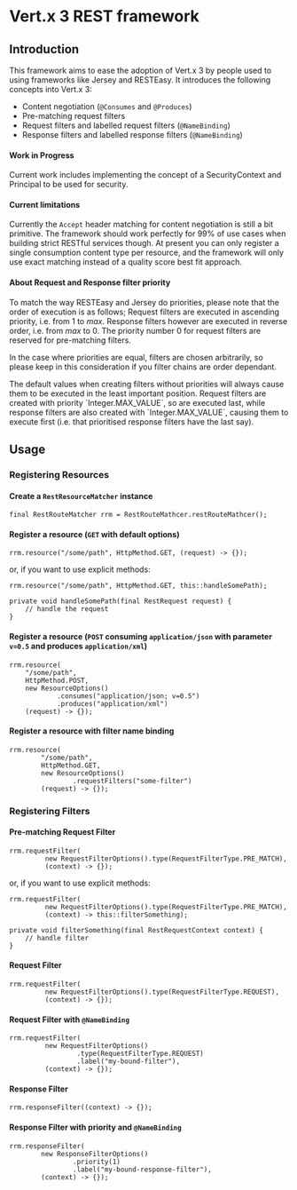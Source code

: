 # Vert.x 3 REST framework

## Introduction
This framework aims to ease the adoption of Vert.x 3 by people used to using frameworks like Jersey and RESTEasy. It introduces the following concepts into Vert.x 3:

- Content negotiation (`@Consumes` and `@Produces`)
- Pre-matching request filters
- Request filters and labelled request filters (`@NameBinding`)
- Response filters and labelled response filters (`@NameBinding`)

#### Work in Progress
Current work includes implementing the concept of a SecurityContext and Principal to be used for security.

#### Current limitations
Currently the `Accept` header matching for content negotiation is still a bit primitive. The framework should work perfectly for 99% of use cases when building strict RESTful  services though. At present you can only register a single consumption content type per resource, and the framework will only use exact matching instead of a quality score best fit approach.

#### About Request and Response filter priority
To match the way RESTEasy and Jersey do priorities, please note that the order of execution is as follows; Request filters are executed in ascending priority, i.e. from 1 to *max*. Response filters however are executed in reverse order, i.e. from *max* to 0. The priority number 0 for request filters are reserved for pre-matching filters.
<p>
In the case where priorities are equal, filters are chosen arbitrarily, so please keep in this consideration if you filter chains are order dependant.
<p>
The default values when creating filters without priorities will always cause them to be executed in the least important position. Request filters are created with priority `Integer.MAX_VALUE`, so are executed last, while response filters are also created with `Integer.MAX_VALUE`, causing them to execute first (i.e. that prioritised response filters have the last say).


## Usage

### Registering Resources

#### Create a `RestResourceMatcher` instance
    final RestRouteMatcher rrm = RestRouteMathcer.restRouteMathcer();


#### Register a resource (`GET` with default options)
    rrm.resource("/some/path", HttpMethod.GET, (request) -> {});
    
or, if you want to use explicit methods:

    rrm.resource("/some/path", HttpMethod.GET, this::handleSomePath);
    
    private void handleSomePath(final RestRequest request) {
        // handle the request
    }
    

#### Register a resource (`POST` consuming `application/json` with parameter `v=0.5` and produces `application/xml`)
    rrm.resource(
        "/some/path",
        HttpMethod.POST,
        new ResourceOptions()
                .consumes("application/json; v=0.5")
                .produces("application/xml")
        (request) -> {});
    
#### Register a resource with filter name binding
    rrm.resource(
            "/some/path",
            HttpMethod.GET,
            new ResourceOptions()
                    .requestFilters("some-filter")
            (request) -> {});
        

### Registering Filters

#### Pre-matching Request Filter
    rrm.requestFilter(
             new RequestFilterOptions().type(RequestFilterType.PRE_MATCH),
             (context) -> {});
             
or, if you want to use explicit methods:

    rrm.requestFilter(
             new RequestFilterOptions().type(RequestFilterType.PRE_MATCH),
             (context) -> this::filterSomething);
             
    private void filterSomething(final RestRequestContext context) {
        // handle filter
    }
    
#### Request Filter
    rrm.requestFilter(
             new RequestFilterOptions().type(RequestFilterType.REQUEST),
             (context) -> {});
             
#### Request Filter with `@NameBinding`
    rrm.requestFilter(
             new RequestFilterOptions()
                     .type(RequestFilterType.REQUEST)
                     .label("my-bound-filter"),
             (context) -> {});
             
#### Response Filter
    rrm.responseFilter((context) -> {});
    
#### Response Filter with priority and `@NameBinding`
    rrm.responseFilter(
            new ResponseFilterOptions()
                    .priority(1)
                    .label("my-bound-response-filter"),
            (context) -> {});